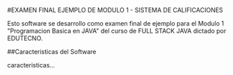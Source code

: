#EXAMEN FINAL EJEMPLO DE MODULO 1 - SISTEMA DE CALIFICACIONES

Esto software se desarrollo como examen final de ejemplo para el Modulo 1 "Programacion Basica en JAVA" 
del curso de FULL STACK JAVA dictado por EDUTECNO.

##Caracteristicas del Software

caracteristicas...
